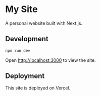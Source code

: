 # My Site

A personal website built with Next.js.

## Development

```bash
npm run dev
```

Open [http://localhost:3000](http://localhost:3000) to view the site.

## Deployment

This site is deployed on Vercel.
